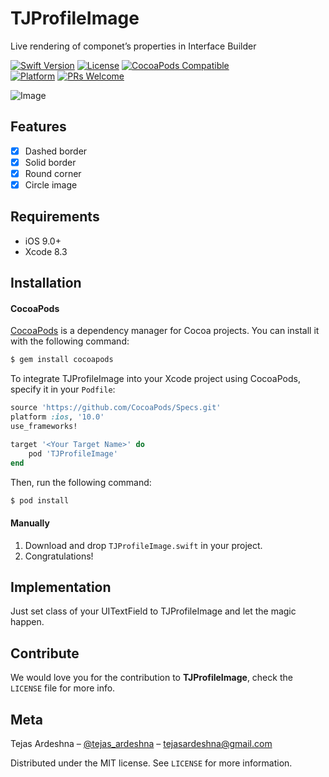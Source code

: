 
# TJProfileImage
Live rendering of componet’s properties in Interface Builder

[![Swift Version][swift-image]][swift-url]
[![License][license-image]][license-url]
[![CocoaPods Compatible](https://img.shields.io/cocoapods/v/EZSwiftExtensions.svg)](https://img.shields.io/cocoapods/v/LFAlertController.svg)  
[![Platform](https://img.shields.io/cocoapods/p/LFAlertController.svg?style=flat)](http://cocoapods.org/pods/LFAlertController)
[![PRs Welcome](https://img.shields.io/badge/PRs-welcome-brightgreen.svg?style=flat-square)](http://makeapullrequest.com)

![Image](https://github.com/tejas-ardeshna/TJProfileImage/blob/master/Screen%20Shot.png)

## Features
 - [x] Dashed border
 - [x] Solid border
 - [x] Round corner
 - [x] Circle image

## Requirements

- iOS 9.0+
- Xcode 8.3

## Installation

#### CocoaPods

[CocoaPods](http://cocoapods.org) is a dependency manager for Cocoa projects. You can install it with the following command:

```bash
$ gem install cocoapods
```



To integrate TJProfileImage into your Xcode project using CocoaPods, specify it in your `Podfile`:

```ruby
source 'https://github.com/CocoaPods/Specs.git'
platform :ios, '10.0'
use_frameworks!

target '<Your Target Name>' do
    pod 'TJProfileImage'
end
```

Then, run the following command:

```bash
$ pod install
```

#### Manually
1. Download and drop ```TJProfileImage.swift``` in your project.  
2. Congratulations!  

## Implementation 

Just set class of your UITextField to TJProfileImage and let the magic happen. 

## Contribute

We would love you for the contribution to **TJProfileImage**, check the ``LICENSE`` file for more info.

## Meta

Tejas Ardeshna – [@tejas_ardeshna](https://twitter.com/tejas_ardeshna) – tejasardeshna@gmail.com

Distributed under the MIT license. See ``LICENSE`` for more information.




[swift-image]:https://img.shields.io/badge/swift-3.0-orange.svg
[swift-url]: https://swift.org/
[license-image]: https://img.shields.io/badge/License-MIT-blue.svg
[license-url]: https://github.com/tejas-ardeshna/TJProfileImage/blob/master/LICENSE.md
